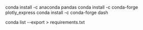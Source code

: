 conda install -c anaconda pandas
conda install -c conda-forge plotly_express
conda install -c conda-forge dash

conda list --export > requirements.txt